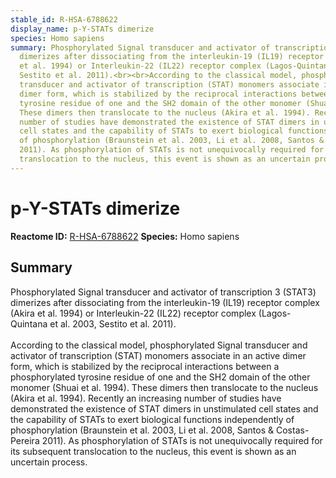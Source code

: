 ```yaml
---
stable_id: R-HSA-6788622
display_name: p-Y-STATs dimerize
species: Homo sapiens
summary: Phosphorylated Signal transducer and activator of transcription 3 (STAT3)
  dimerizes after dissociating from the interleukin-19 (IL19) receptor complex (Akira
  et al. 1994) or Interleukin-22 (IL22) receptor complex (Lagos-Quintana et al. 2003,
  Sestito et al. 2011).<br><br>According to the classical model, phosphorylated Signal
  transducer and activator of transcription (STAT) monomers associate in an active
  dimer form, which is stabilized by the reciprocal interactions between a phosphorylated
  tyrosine residue of one and the SH2 domain of the other monomer (Shuai et al. 1994).
  These dimers then translocate to the nucleus (Akira et al. 1994). Recently an increasing
  number of studies have demonstrated the existence of STAT dimers in unstimulated
  cell states and the capability of STATs to exert biological functions independently
  of phosphorylation (Braunstein et al. 2003, Li et al. 2008, Santos & Costas-Pereira
  2011). As phosphorylation of STATs is not unequivocally required for its subsequent
  translocation to the nucleus, this event is shown as an uncertain process.
---
```


# p-Y-STATs dimerize
**Reactome ID:** [R-HSA-6788622](https://reactome.org/content/detail/R-HSA-6788622)
**Species:** Homo sapiens

## Summary

Phosphorylated Signal transducer and activator of transcription 3 (STAT3) dimerizes after dissociating from the interleukin-19 (IL19) receptor complex (Akira et al. 1994) or Interleukin-22 (IL22) receptor complex (Lagos-Quintana et al. 2003, Sestito et al. 2011).<br><br>According to the classical model, phosphorylated Signal transducer and activator of transcription (STAT) monomers associate in an active dimer form, which is stabilized by the reciprocal interactions between a phosphorylated tyrosine residue of one and the SH2 domain of the other monomer (Shuai et al. 1994). These dimers then translocate to the nucleus (Akira et al. 1994). Recently an increasing number of studies have demonstrated the existence of STAT dimers in unstimulated cell states and the capability of STATs to exert biological functions independently of phosphorylation (Braunstein et al. 2003, Li et al. 2008, Santos & Costas-Pereira 2011). As phosphorylation of STATs is not unequivocally required for its subsequent translocation to the nucleus, this event is shown as an uncertain process.
